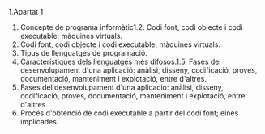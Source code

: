 1.Apartat 1
  1. Concepte de programa informàtic1.2. Codi font, codi objecte i codi executable; màquines virtuals.
  2. Codi font, codi objecte i codi executable; màquines virtuals.
  3. Tipus de llenguatges de programació.
  4. Característiques dels llenguatges més difosos.1.5. Fases del desenvolupament d'una aplicació: anàlisi, disseny, codificació,      proves, documentació, manteniment i explotació, entre d'altres.
  5. Fases del desenvolupament d'una aplicació: anàlisi, disseny, codificació, proves, documentació, manteniment i explotació,        entre d'altres.
  6. Procés d'obtenció de codi executable a partir del codi font; eines implicades.
